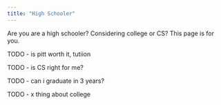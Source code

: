 ```yaml
---
title: "High Schooler"
---
```


Are you are a high schooler? Considering college or CS? This page is for you.

TODO - is pitt worth it, tutiion

TODO - is CS right for me?

TODO - can i graduate in 3 years?

TODO - x thing about college
